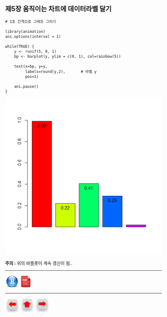 ## 제5장 움직이는 차트에 데이터라벨 달기



```{r}
# 1초 간격으로 그래프 그리기

library(animation)
ani.options(interval = 1)

while(TRUE) {
    y <- runif(5, 0, 1)
    bp <- barplot(y, ylim = c(0, 1), col=rainbow(5))
    
    text(x=bp, y=y, 
         labels=round(y,2),       # 라벨 y
         pos=1)   
    
    ani.pause()
}
```

![1570052490511](images/1570052490511.png)

**주의 :** 위의  바플롯이 계속 갱신이 됨..



------

 [<img src="images/R.png" alt="R" style="zoom:80%;" />](source/ch_5_165_Labelling_Moving_Chart.R) [<img src="images/pdf_image.png" alt="pdf_image" style="zoom:80%;" />](pdf/ch_5_165_Labelling_Moving_Chart.pdf)

------

[<img src="images/l-arrow.png" alt="l-arrow" style="zoom:67%;" />](ch_5_146_Labelling_Boxplot.html)    [<img src="images/home-arrow.png" alt="home-arrow" style="zoom:67%;" />](index.html)    [<img src="images/r-arrow.png" alt="r-arrow" style="zoom:67%;" />](ch_5_Examples_of_Chart_3D.html)

